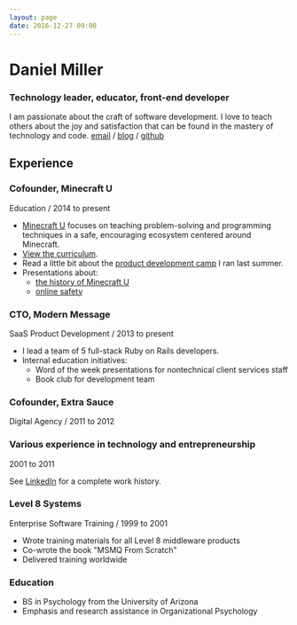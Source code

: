 ```yaml
---
layout: page
date: 2016-12-27 09:00
---
```


# Daniel Miller

### Technology leader, educator, front-end developer

I am passionate about the craft of software development. I love to teach others about the joy and satisfaction that can be found in the mastery of technology and code. [email](mailto:dealingwith@gmail.com) / [blog](http://danielsjourney.com) / [github](https://github.com/dealingwith)

## Experience

### Cofounder, Minecraft U
Education / 2014 to present

- [Minecraft U](http://minecraftu.org/) focuses on teaching problem-solving and programming techniques in a safe, encouraging ecosystem centered around Minecraft.
- [View the curriculum](https://github.com/MinecraftU/mcu-curriculum).
- Read a little bit about the [product development camp](http://bit.ly/2aZpglW) I ran last summer.
- Presentations about: 
    - [the history of Minecraft U](http://danielsjourney.com/public/mcu-12-16/) 
    - [online safety](https://speakerdeck.com/dealingwith/minecraft-u-guide-to-online-safety)

### CTO, Modern Message
SaaS Product Development / 2013 to present

- I lead a team of 5 full-stack Ruby on Rails developers.
- Internal education initiatives:
    - Word of the week presentations for nontechnical client services staff
    - Book club for development team

### Cofounder, Extra Sauce
Digital Agency / 2011 to 2012

### Various experience in technology and entrepreneurship
2001 to 2011

See [LinkedIn](https://www.linkedin.com/in/dealingwith) for a complete work history.

### Level 8 Systems
Enterprise Software Training / 1999 to 2001

- Wrote training materials for all Level 8 middleware products
- Co-wrote the book "MSMQ From Scratch"
- Delivered training worldwide

### Education

- BS in Psychology from the University of Arizona
- Emphasis and research assistance in Organizational Psychology
